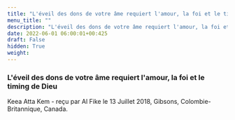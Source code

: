 ```yaml
---
title: "L'éveil des dons de votre âme requiert l'amour, la foi et le timing de Dieu"
menu_title: ""
description: "L'éveil des dons de votre âme requiert l'amour, la foi et le timing de Dieu"
date: 2022-06-01 06:00:01+00:425
draft: False
hidden: True
weight:
---
```

### L'éveil des dons de votre âme requiert l'amour, la foi et le timing de Dieu

Keea Atta Kem - reçu par Al Fike le 13 Juillet 2018, Gibsons, Colombie-Britannique, Canada.



